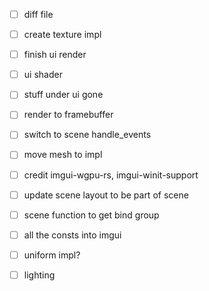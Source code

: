 - [ ] diff file
- [ ] create texture impl
- [ ] finish ui render
- [ ] ui shader
- [ ] stuff under ui gone
- [ ] render to framebuffer

- [ ] switch to scene handle_events
- [ ] move mesh to impl
- [ ] credit imgui-wgpu-rs, imgui-winit-support
- [ ] update scene layout to be part of scene
- [ ] scene function to get bind group

- [ ] all the consts into imgui
- [ ] uniform impl?

- [ ] lighting
